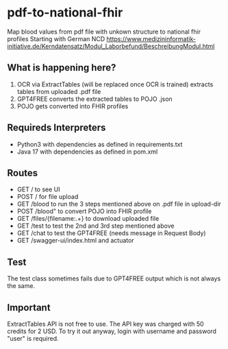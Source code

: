 # pdf-to-national-fhir
Map blood values from pdf file with unkown structure to national fhir profiles
Starting with German NCD https://www.medizininformatik-initiative.de/Kerndatensatz/Modul_Laborbefund/BeschreibungModul.html

## What is happening here?

1. OCR via ExtractTables (will be replaced once OCR is trained) extracts tables from uploaded .pdf file
2. GPT4FREE converts the extracted tables to POJO .json
3. POJO gets converted into FHIR profiles

## Requireds Interpreters

- Python3 with dependencies as defined in requirements.txt
- Java 17 with dependencies as defined in pom.xml

## Routes

- GET / to see UI
- POST / for file upload
- GET /blood to run the 3 steps mentioned above on .pdf file in upload-dir
- POST /blood" to convert POJO into FHIR profile
- GET /files/{filename:.+} to download uploaded file
- GET /test to test the 2nd and 3rd step mentioned above
- GET /chat to test the GPT4FREE (needs message in Request Body)
- GET /swagger-ui/index.html and actuator


## Test

The test class sometimes fails due to GPT4FREE output which is not always the same. 

## Important

ExtractTables API is not free to use. The API key was charged with 50 credits for 2 USD. 
To try it out anyway, login with username and password "user" is required.
